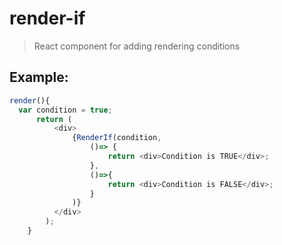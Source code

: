 # render-if

> React component for adding rendering conditions

## Example:


```javascript
render(){
  var condition = true;
      return (
          <div>
              {RenderIf(condition,
                  ()=> {
                      return <div>Condition is TRUE</div>;
                  },
                  ()=>{
                      return <div>Condition is FALSE</div>;
                  }
              )}
          </div>
        );
    }
```
